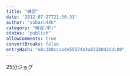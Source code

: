 ```yaml
---
title: "練習"
date: '2012-07-27T21:30:33'
author: "subaru44k"
category: "練習(中)"
status: "publish"
allowComments: true
convertBreaks: false
entryHash: "e8c380ccaa4e55574e3a8328042ddc80"
---
```

25分ジョグ
